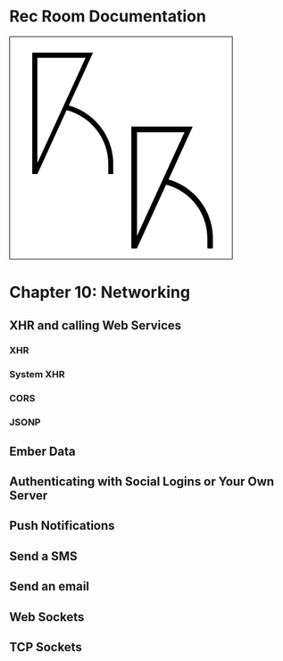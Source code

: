 # Rec Room Documentation

![Rec Room logo](images/recroom-logo.jpg?raw=true)


# Chapter 10: Networking

## XHR and calling Web Services

### XHR
### System XHR
### CORS
### JSONP

## Ember Data

## Authenticating with Social Logins or Your Own Server

## Push Notifications

## Send a SMS

## Send an email

## Web Sockets

## TCP Sockets